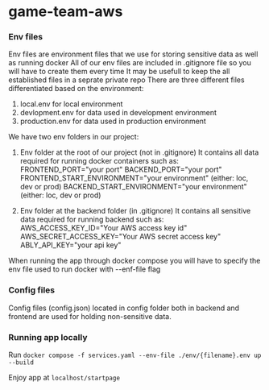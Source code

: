 # game-team-aws

### Env files

Env files are environment files that we use for storing sensitive data as well as running docker
All of our env files are included in .gitignore file so you will have to create them every time
It may be usefull to keep the all established files in a seprate private repo
There are three different files differentiated based on the environment:
1. local.env for local environment
2. devlopment.env for data used in development environment
3. production.env for data used in production environment

We have two env folders in our project:

1. Env folder at the root of our project (not in .gitignore)
It contains all data required for running docker containers such as:
FRONTEND_PORT="your port"
BACKEND_PORT="your port"
FRONTEND_START_ENVIRONMENT="your environment" (either: loc, dev or prod)
BACKEND_START_ENVIRONMENT="your environment" (either: loc, dev or prod)

2. Env folder at the backend folder (in .gitignore)
It contains all sensitive data required for running backend such as:
AWS_ACCESS_KEY_ID="Your AWS access key id" 
AWS_SECRET_ACCESS_KEY="Your AWS secret access key"
ABLY_API_KEY="your api key"

When running the app through docker compose you will have to specify the env file used to run docker with --enf-file flag

### Config files

Config files (config.json) located in config folder both in backend and frontend are used for holding non-sensitive data.

### Running app locally

Run `docker compose -f services.yaml --env-file ./env/{filename}.env up --build`

Enjoy app at `localhost/startpage`
